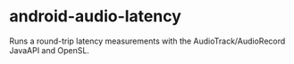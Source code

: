 # android-audio-latency
Runs a round-trip latency measurements with the AudioTrack/AudioRecord JavaAPI and OpenSL.
